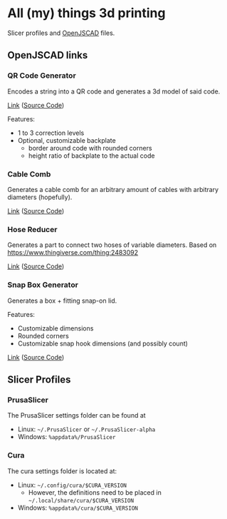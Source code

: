 # All (my) things 3d printing
Slicer profiles and [OpenJSCAD](https://openjscad.org) files.
## OpenJSCAD links
### QR Code Generator
Encodes a string into a QR code and generates a 3d model of said code.

[Link](https://openjscad.org/#https://raw.githubusercontent.com/4cello/3dprinting/master/openjscad/qr-code-generator.jscad) 
([Source Code](openjscad/qr-code-generator.jscad))

Features: 
- 1 to 3 correction levels 
- Optional, customizable backplate
    - border around code with rounded corners
    - height ratio of backplate to the actual code

### Cable Comb
Generates a cable comb for an arbitrary amount of cables with arbitrary diameters (hopefully).

[Link](https://openjscad.org/#https://raw.githubusercontent.com/4cello/3dprinting/master/openjscad/cable-comb.jscad) 
([Source Code](openjscad/cable-comb.jscad))


### Hose Reducer
Generates a part to connect two hoses of variable diameters.
Based on https://www.thingiverse.com/thing:2483092

[Link](https://openjscad.org/#https://raw.githubusercontent.com/4cello/3dprinting/master/openjscad/hose-reducer.jscad) 
([Source Code](openjscad/hose-reducer.jscad))

### Snap Box Generator
Generates a box + fitting snap-on lid.

Features:
- Customizable dimensions
- Rounded corners
- Customizable snap hook dimensions (and possibly count)

[Link](https://openjscad.org/#https://raw.githubusercontent.com/4cello/3dprinting/master/openjscad/snap-box.jscad)
([Source Code](openjscad/snap-box.jscad))

## Slicer Profiles
### PrusaSlicer
The PrusaSlicer settings folder can be found at
- Linux: ``~/.PrusaSlicer`` or ``~/.PrusaSlicer-alpha``
- Windows: ``%appdata%/PrusaSlicer``

### Cura
The cura settings folder is located at:
- Linux: ``~/.config/cura/$CURA_VERSION``
    - However, the definitions need to be placed in ``~/.local/share/cura/$CURA_VERSION``
- Windows: ``%appdata%/cura/$CURA_VERSION``
